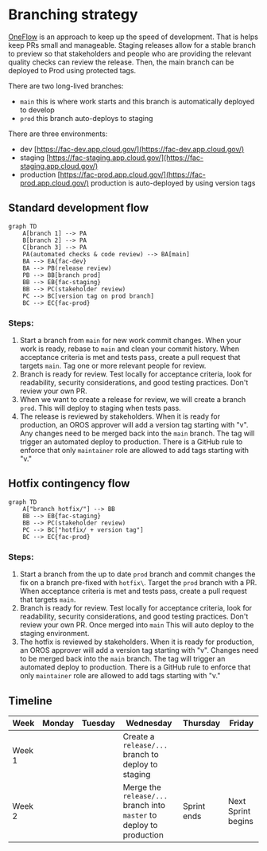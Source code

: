 # Branching strategy 

[OneFlow](https://www.endoflineblog.com/oneflow-a-git-branching-model-and-workflow#variation-develop-master) is an approach to keep up the speed of development. That is helps keep PRs small and manageable. Staging releases allow for a stable branch to preview so that stakeholders and people who are providing the relevant quality checks can review the release. Then, the main branch can be deployed to Prod using protected tags.

There are two long-lived branches:
 - `main` this is where work starts and this branch is automatically deployed to develop
 - `prod` this branch auto-deploys to staging

 There are three environments:
 - dev [https://fac-dev.app.cloud.gov/](https://fac-dev.app.cloud.gov/)
 - staging [https://fac-staging.app.cloud.gov/](https://fac-staging.app.cloud.gov/)
 - production [https://fac-prod.app.cloud.gov/](https://fac-prod.app.cloud.gov/) production is auto-deployed by using version tags

## Standard development flow

```mermaid
graph TD
    A[branch 1] --> PA
    B[branch 2] --> PA
    C[branch 3] --> PA
    PA(automated checks & code review) --> BA[main]
    BA --> EA{fac-dev}
    BA --> PB(release review)
    PB --> BB[branch prod]
    BB --> EB{fac-staging}
    BB --> PC(stakeholder review)
    PC --> BC[version tag on prod branch]
    BC --> EC{fac-prod}
```

### Steps:
1. Start a branch from `main` for new work commit changes. When your work is ready, rebase to `main` and clean your commit history. When acceptance criteria is met and tests pass, create a pull request that targets `main`. Tag one or more relevant people for review.
2. Branch is ready for review. Test locally for acceptance criteria, look for readability, security considerations, and good testing practices. Don't review your own PR.
3. When we want to create a release for review, we will create a branch `prod`. This will deploy to staging when tests pass.
4. The release is reviewed by stakeholders. When it is ready for production, an OROS approver will add a version tag starting with "v". Any changes need to be merged back into the `main` branch. The tag will trigger an automated deploy to production. There is a GitHub rule to enforce that only `maintainer` role are allowed to add tags starting with "v."


## Hotfix contingency flow

```mermaid
graph TD
    A["branch hotfix/"] --> BB
    BB --> EB{fac-staging}
    BB --> PC(stakeholder review)
    PC --> BC["hotfix/ + version tag"]
    BC --> EC{fac-prod}
```

### Steps:
1. Start a branch from the up to date `prod` branch and commit changes the fix on a branch pre-fixed with `hotfix\`. Target the `prod` branch with a PR. When acceptance criteria is met and tests pass, create a pull request that targets `main`.
2. Branch is ready for review. Test locally for acceptance criteria, look for readability, security considerations, and good testing practices. Don't review your own PR. Once merged into `main` This will auto deploy to the staging environment.
3. The hotfix is reviewed by stakeholders. When it is ready for production, an OROS approver will add a version tag starting with "v". Changes need to be merged back into the `main` branch. The tag will trigger an automated deploy to production. There is a GitHub rule to enforce that only `maintainer` role are allowed to add tags starting with "v."

## Timeline
Week |Monday |Tuesday |Wednesday |Thursday |Friday
--|--|--|--|--|--
Week 1 | | |Create a `release/...` branch to deploy to staging | |
Week 2 | | |Merge the `release/...` branch into `master` to deploy to production | Sprint ends |Next Sprint begins|
